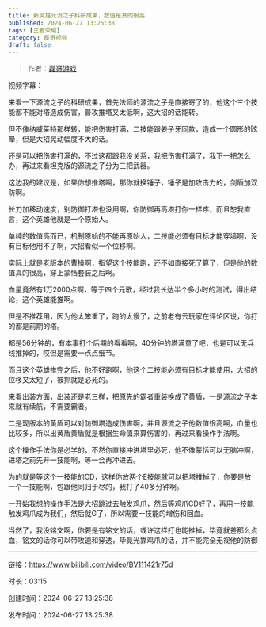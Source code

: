 ```yaml
---
title: 新英雄元流之子科研成果，数值是真的很高
published: 2024-06-27 13:25:38
tags: [王者荣耀]
category: 磊哥视频
draft: false
---
```



> 作者：[磊哥游戏](https://space.bilibili.com/268941858?spm_id_from=333.788.upinfo.head.click)

视频字幕：

来看一下源流之子的科研成果，首先法师的源流之子是直接寄了的，他这个三个技能都不能对塔造成伤害，普攻推塔又太低啊，这大招的话能转。

但不像纳威莱特那样转，能把伤害打满，二技能跟姜子牙同款，造成一个圆形的眩晕，但是大招晃动幅度不大的话。

还是可以把伤害打满的，不过这都跟我没关系，我把伤害打满了，我下一把怎么办，再过来看坦克版的源流之子分为三把武器。

这边我的建议是，如果你想推塔啊，那你就换锤子，锤子是加攻击力的，剑盾加双防啊。

长刀加移动速度，别防御打塔也没用啊，你防御再高塔打你一样疼，而且恕我直言，这个英雄他就是一个原始人。

单纯的数值高而已，机制原始的不能再原始人，二技能必须有目标才能穿墙啊，没有目标他用不了啊，大招看似一个位移啊。

实际上就是老版本的曹操啊，指望这个技能跑，还不如直接死了算了，但是他的数值真的很高，穿上蒙恬套装之后啊。

血量竟然有1万2000点啊，等于四个元歌，经过我长达半个多小时的测试，得出结论，这个英雄能推啊。

但是不推荐用，因为他太笨重了，跑的太慢了，之前老有云玩家在评论区说，你打的都是前期的塔。

都是56分钟的，有本事打个后期的看看啊，40分钟的塔满意了吧，也是可以无兵线推掉的，哎但是需要一点点细节。

而且这个英雄推完之后，他不好跑啊，他这个二技能必须有目标才能使用，大招的位移又太短了，被抓就是必死的。

来看出装方面，出装还是老三样，把原先的霸者重装换成了黄盾，一是源流之子本来就有续航，不需要霸者。

二是现版本的黄盾可以对防御塔造成伤害啊，并且源流之子他数值很高啊，血量也比较多，所以出黄盾黄盾就是根据生命值来算伤害的，再过来看操作手法啊。

这个操作手法你是必学的，不然你直接冲进塔里必死，他不像蒙恬可以无脑冲啊，进塔之前先开一技能啊，等一会再冲进去。

为的就是等这个一技能的CD，这样你放两个E技能就可以把塔推掉了，你要是放一个一技能啊，包跟他同归于尽的，我打了40多分钟啊。

一开始我想的操作手法是大招跳过去触发鸡爪，然后等鸡爪CD好了，再用一技能触发鸡爪成为我们，然后就G了，所以需要一技能的增伤和回血。

当然了，我没铭文啊，你要是有铭文的话，或许这样打也能推掉，毕竟就差那么点血，铭文的话你可以带攻速和穿透，毕竟光靠鸡爪的话，并不能完全无视他的防御

---


链接：https://www.bilibili.com/video/BV111421r75d



时长：03:15

创建时间：2024-06-27 13:25:38

发布时间：2024-06-27 13:25:38

